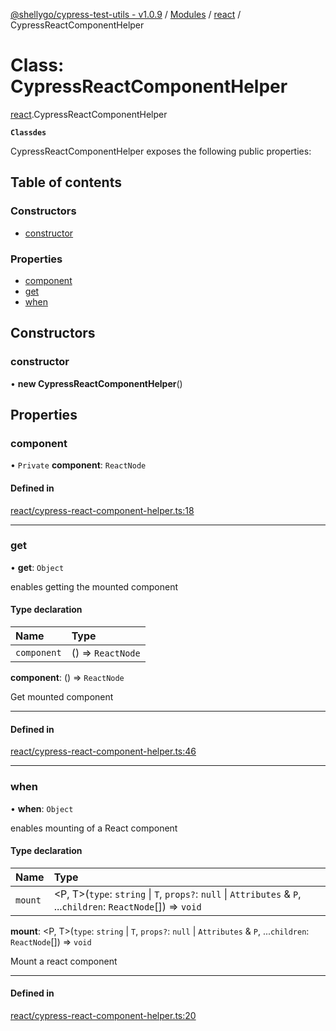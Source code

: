 [@shellygo/cypress-test-utils - v1.0.9](../README.md) / [Modules](../modules.md) / [react](../modules/react.md) / CypressReactComponentHelper

# Class: CypressReactComponentHelper

[react](../modules/react.md).CypressReactComponentHelper

**`Classdes`**

CypressReactComponentHelper exposes the following public properties:

## Table of contents

### Constructors

- [constructor](react.CypressReactComponentHelper.md#constructor)

### Properties

- [component](react.CypressReactComponentHelper.md#component)
- [get](react.CypressReactComponentHelper.md#get)
- [when](react.CypressReactComponentHelper.md#when)

## Constructors

### constructor

• **new CypressReactComponentHelper**()

## Properties

### component

• `Private` **component**: `ReactNode`

#### Defined in

[react/cypress-react-component-helper.ts:18](https://github.com/ShellyDCMS/cypress-test-utils/blob/9a10f59/src/react/cypress-react-component-helper.ts#L18)

___

### get

• **get**: `Object`

enables getting the mounted component

#### Type declaration

| Name | Type |
| :------ | :------ |
| `component` | () => `ReactNode` |

**component**: () => `ReactNode`

Get mounted component

-----

#### Defined in

[react/cypress-react-component-helper.ts:46](https://github.com/ShellyDCMS/cypress-test-utils/blob/9a10f59/src/react/cypress-react-component-helper.ts#L46)

___

### when

• **when**: `Object`

enables mounting of a React component

#### Type declaration

| Name | Type |
| :------ | :------ |
| `mount` | <P, T\>(`type`: `string` \| `T`, `props?`: ``null`` \| `Attributes` & `P`, ...`children`: `ReactNode`[]) => `void` |

**mount**: <P, T\>(`type`: `string` \| `T`, `props?`: ``null`` \| `Attributes` & `P`, ...`children`: `ReactNode`[]) => `void`

Mount a react component

-----

#### Defined in

[react/cypress-react-component-helper.ts:20](https://github.com/ShellyDCMS/cypress-test-utils/blob/9a10f59/src/react/cypress-react-component-helper.ts#L20)
